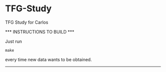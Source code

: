 # TFG-Study
TFG Study for Carlos

*** INSTRUCTIONS TO BUILD ***

Just run

    make

every time new data wants to be obtained.
*******************************************
